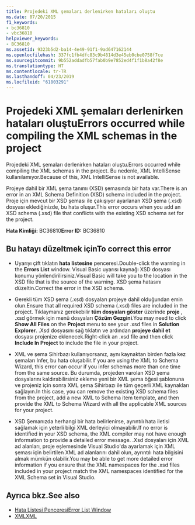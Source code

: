 ```yaml
---
title: Projedeki XML şemaları derlenirken hataları oluştu
ms.date: 07/20/2015
f1_keywords:
- bc36810
- vbc36810
helpviewer_keywords:
- BC36810
ms.assetid: 9323b5d2-ba14-4e49-91f1-9ad647162144
ms.openlocfilehash: 337fc1fb4dfc83c9b4814d3e45eb0cbe0758f7ce
ms.sourcegitcommit: 9b552addadfb57fab0b9e7852ed4f1f1b8a42f8e
ms.translationtype: HT
ms.contentlocale: tr-TR
ms.lasthandoff: 04/23/2019
ms.locfileid: "61803291"
---
```

# <a name="errors-occurred-while-compiling-the-xml-schemas-in-the-project"></a><span data-ttu-id="bf49d-102">Projedeki XML şemaları derlenirken hataları oluştu</span><span class="sxs-lookup"><span data-stu-id="bf49d-102">Errors occurred while compiling the XML schemas in the project</span></span>
<span data-ttu-id="bf49d-103">Projedeki XML şemaları derlenirken hataları oluştu.</span><span class="sxs-lookup"><span data-stu-id="bf49d-103">Errors occurred while compiling the XML schemas in the project.</span></span> <span data-ttu-id="bf49d-104">Bu nedenle, XML IntelliSense kullanılamıyor.</span><span class="sxs-lookup"><span data-stu-id="bf49d-104">Because of this, XML IntelliSense is not available.</span></span>  
  
 <span data-ttu-id="bf49d-105">Projeye dahil bir XML şema tanımı (XSD) şemasında bir hata var.</span><span class="sxs-lookup"><span data-stu-id="bf49d-105">There is an error in an XML Schema Definition (XSD) schema included in the project.</span></span> <span data-ttu-id="bf49d-106">Proje için mevcut bir XSD şeması ile çakışıyor ayarlanan XSD şema (.xsd) dosyası eklediğinizde, bu hata oluşur.</span><span class="sxs-lookup"><span data-stu-id="bf49d-106">This error occurs when you add an XSD schema (.xsd) file that conflicts with the existing XSD schema set for the project.</span></span>  
  
 <span data-ttu-id="bf49d-107">**Hata Kimliği:** BC36810</span><span class="sxs-lookup"><span data-stu-id="bf49d-107">**Error ID:** BC36810</span></span>  
  
## <a name="to-correct-this-error"></a><span data-ttu-id="bf49d-108">Bu hatayı düzeltmek için</span><span class="sxs-lookup"><span data-stu-id="bf49d-108">To correct this error</span></span>  
  
- <span data-ttu-id="bf49d-109">Uyarıyı çift tıklatın **hata listesine** penceresi.</span><span class="sxs-lookup"><span data-stu-id="bf49d-109">Double-click the warning in the **Errors List** window.</span></span> <span data-ttu-id="bf49d-110">Visual Basic uyarısı kaynağı XSD dosyası konumu yönlendirilirsiniz.</span><span class="sxs-lookup"><span data-stu-id="bf49d-110">Visual Basic will take you to the location in the XSD file that is the source of the warning.</span></span> <span data-ttu-id="bf49d-111">XSD şema hatasını düzeltin.</span><span class="sxs-lookup"><span data-stu-id="bf49d-111">Correct the error in the XSD schema.</span></span>  
  
- <span data-ttu-id="bf49d-112">Gerekli tüm XSD şema (.xsd) dosyaları projeye dahil olduğundan emin olun.</span><span class="sxs-lookup"><span data-stu-id="bf49d-112">Ensure that all required XSD schema (.xsd) files are included in the project.</span></span> <span data-ttu-id="bf49d-113">Tıklaymanız gerekebilir **tüm dosyaları göster** üzerinde **proje** , .xsd görmek için menü dosyaları **Çözüm Gezgini**.</span><span class="sxs-lookup"><span data-stu-id="bf49d-113">You may need to click **Show All Files** on the **Project** menu to see your .xsd files in **Solution Explorer**.</span></span> <span data-ttu-id="bf49d-114">.Xsd dosyasını sağ tıklatın ve ardından **projeye dahil et** dosyası projenize eklenecek.</span><span class="sxs-lookup"><span data-stu-id="bf49d-114">Right-click an .xsd file and then click **Include In Project** to include the file in your project.</span></span>  
  
- <span data-ttu-id="bf49d-115">XML ve şema Sihirbazı kullanıyorsanız, aynı kaynaktan birden fazla kez şemaları Infer, bu hata oluşabilir.</span><span class="sxs-lookup"><span data-stu-id="bf49d-115">If you are using the XML to Schema Wizard, this error can occur if you infer schemas more than one time from the same source.</span></span> <span data-ttu-id="bf49d-116">Bu durumda, projeden varolan XSD şema dosyalarını kaldırabilirsiniz ekleme yeni bir XML şema öğesi şablonuna ve projeniz için sonra XML şema Sihirbazı ile tüm geçerli XML kaynakları sağlayın.</span><span class="sxs-lookup"><span data-stu-id="bf49d-116">In this case, you can remove the existing XSD schema files from the project, add a new XML to Schema item template, and then provide the XML to Schema Wizard with all the applicable XML sources for your project.</span></span>  
  
- <span data-ttu-id="bf49d-117">XSD Şemanızda herhangi bir hata belirlenirse, ayrıntılı hata iletisi sağlamak için yeterli bilgi XML derleyici olmayabilir.</span><span class="sxs-lookup"><span data-stu-id="bf49d-117">If no error is identified in your XSD schema, the XML compiler may not have enough information to provide a detailed error message.</span></span> <span data-ttu-id="bf49d-118">.Xsd dosyaları için XML ad alanları, proje eşlemesinde Visual Studio'da ayarlamak için XML şeması için belirtilen XML ad alanlarını dahil olun, ayrıntılı hata bilgisini almak mümkün olabilir.</span><span class="sxs-lookup"><span data-stu-id="bf49d-118">You may be able to get more detailed error information if you ensure that the XML namespaces for the .xsd files included in your project match the XML namespaces identified for the XML Schema set in Visual Studio.</span></span>  
  
## <a name="see-also"></a><span data-ttu-id="bf49d-119">Ayrıca bkz.</span><span class="sxs-lookup"><span data-stu-id="bf49d-119">See also</span></span>

- [<span data-ttu-id="bf49d-120">Hata Listesi Penceresi</span><span class="sxs-lookup"><span data-stu-id="bf49d-120">Error List Window</span></span>](/visualstudio/ide/reference/error-list-window)
- [<span data-ttu-id="bf49d-121">XML</span><span class="sxs-lookup"><span data-stu-id="bf49d-121">XML</span></span>](../../../visual-basic/programming-guide/language-features/xml/index.md)
